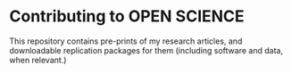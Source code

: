 # Contributing to OPEN SCIENCE

This repository contains pre-prints of my research articles, and downloadable replication packages for them (including software and data, when relevant.)


